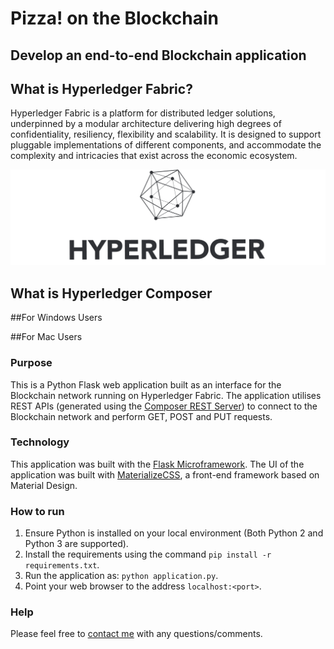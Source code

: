 # Pizza! on the Blockchain 

## Develop an end-to-end Blockchain application

## What is Hyperledger Fabric?
Hyperledger Fabric is a platform for distributed ledger solutions, underpinned by a modular architecture delivering high degrees of confidentiality, resiliency, flexibility and scalability. It is designed to support pluggable implementations of different components, and accommodate the complexity and intricacies that exist across the economic ecosystem.

![hyperledger_logo_new](hyperledger_logo_new.PNG)

## What is Hyperledger Composer

##For Windows Users

##For Mac Users


### Purpose
This is a Python Flask web application built as an interface for the Blockchain network running on Hyperledger Fabric. The application utilises REST APIs (generated using the [Composer REST Server](https://hyperledger.github.io/composer/reference/rest-server.html)) to connect to the Blockchain network and perform GET, POST and PUT requests. 

### Technology 
This application was built with the [Flask Microframework](http://flask.pocoo.org/). The UI of the application was built with [MaterializeCSS](http://materializecss.com/), a front-end framework based on Material Design. 

### How to run
1. Ensure Python is installed on your local environment (Both Python 2 and Python 3 are supported).
2. Install the requirements using the command `pip install -r requirements.txt`.
3. Run the application as: `python application.py`. 
4. Point your web browser to the address `localhost:<port>`. 

### Help
Please feel free to [contact me](mailto:Arjun.Nedungadi1@ibm.com) with any questions/comments. 
